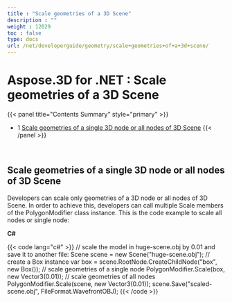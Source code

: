 ```yaml
---
title : "Scale geometries of a 3D Scene" 
description : "" 
weight : 12029 
toc : false
type: docs
url: /net/developerguide/geometry/scale+geometries+of+a+3d+scene/
---
```


# Aspose.3D for .NET : Scale geometries of a 3D Scene


{{< panel title="Contents Summary" style="primary" >}}
*   1 [Scale geometries of a single 3D node or all nodes of 3D Scene](#scale geometries-of-a-single-3d-node-or-all-nodes-of-3d-scene)
{{< /panel >}}
 

 

## Scale geometries of a single 3D node or all nodes of 3D Scene

Developers can scale only geometries of a 3D node or all nodes of 3D Scene. In order to achieve this, developers can call multiple Scale members of the PolygonModifier class instance. This is the code example to scale all nodes or single node:

**C#**

{{< code lang="c#" >}}
// scale the model in huge-scene.obj by 0.01 and save it to another file:
Scene scene = new Scene("huge-scene.obj");
// create a Box instance
var box = scene.RootNode.CreateChildNode("box", new Box());
// scale geometries of a single node
PolygonModifier.Scale(box, new Vector3(0.01));
// scale geometries of all nodes
PolygonModifier.Scale(scene, new Vector3(0.01));
scene.Save("scaled-scene.obj", FileFormat.WavefrontOBJ);
{{< /code >}}

